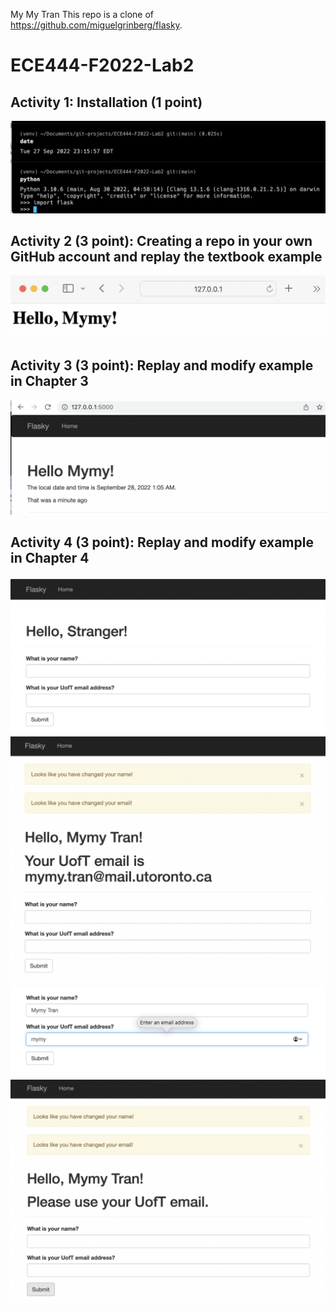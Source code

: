 My My Tran
This repo is a clone of  https://github.com/miguelgrinberg/flasky.

# ECE444-F2022-Lab2
## Activity 1: Installation (1 point)
![](images/Activity1.png)

## Activity 2 (3 point): Creating a repo in your own GitHub account and replay the textbook example
![](images/Activity2.png)

## Activity 3 (3 point): Replay and modify example in Chapter 3 
![](images/Activity3.png)

## Activity 4 (3 point): Replay and modify example in Chapter 4
![](images/Activity4-1.png)
![](images/Activity4-2.png)
![](images/Activity4-3.png)
![](images/Activity4-4.png)
